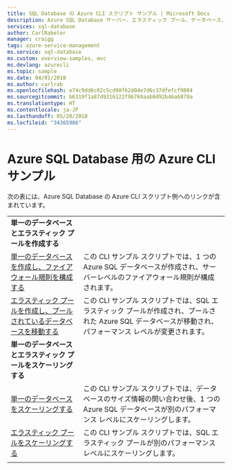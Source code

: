 ```yaml
---
title: SQL Database の Azure CLI スクリプト サンプル | Microsoft Docs
description: Azure SQL Database サーバー、エラスティック プール、データベース、ファイアウォールを作成し、管理するための Azure CLI スクリプト サンプル。
services: sql-database
author: CarlRabeler
manager: craigg
tags: azure-service-management
ms.service: sql-database
ms.custom: overview-samples, mvc
ms.devlang: azurecli
ms.topic: sample
ms.date: 04/01/2018
ms.author: carlrab
ms.openlocfilehash: e74c9dd6c02c5cd98f62d04e7d6c37dfefcf9804
ms.sourcegitcommit: b6319f1a87d9316122f96769aab0d92b46a6879a
ms.translationtype: HT
ms.contentlocale: ja-JP
ms.lasthandoff: 05/20/2018
ms.locfileid: "34365986"
---
```

# <a name="azure-cli-samples-for-azure-sql-database"></a>Azure SQL Database 用の Azure CLI サンプル

次の表には、Azure SQL Database の Azure CLI スクリプト例へのリンクが含まれています。

| |  |
|---|---|
|**単一のデータベースとエラスティック プールを作成する**||
| [単一のデータベースを作成し、ファイアウォール規則を構成する](scripts/sql-database-create-and-configure-database-cli.md?toc=%2fcli%2fazure%2ftoc.json) | この CLI サンプル スクリプトでは、1 つの Azure SQL データベースが作成され、サーバーレベルのファイアウォール規則が構成されます。 |
| [エラスティック プールを作成し、プールされているデータベースを移動する](scripts/sql-database-move-database-between-pools-cli.md?toc=%2fcli%2fazure%2ftoc.json) | この CLI サンプル スクリプトでは、SQL エラスティック プールが作成され、プールされた Azure SQL データベースが移動され、パフォーマンス レベルが変更されます。|
|**単一のデータベースとエラスティック プールをスケーリングする**||
| [単一のデータベースをスケーリングする](scripts/sql-database-monitor-and-scale-database-cli.md?toc=%2fcli%2fazure%2ftoc.json) | この CLI サンプル スクリプトでは、データベースのサイズ情報の問い合わせ後、1 つの Azure SQL データベースが別のパフォーマンス レベルにスケーリングします。 |
| [エラスティック プールをスケーリングする](scripts/sql-database-scale-pool-cli.md?toc=%2fcli%2fazure%2ftoc.json) | この CLI サンプル スクリプトでは、SQL エラスティック プールが別のパフォーマンス レベルにスケーリングします。  |
|||
